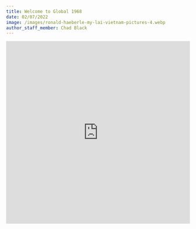 ```yaml
---
title: Welcome to Global 1968
date: 02/07/2022
image: /images/ronald-haeberle-my-lai-vietnam-pictures-4.webp
author_staff_member: Chad Black
---
```


<iframe loading="lazy"
src="https://www.dropbox.com/s/ssdpj7y0qe83l16/Global%201968.mp4?raw=1" name="Global 58" scrolling="No" height="500px" width="100%" style="border: none;"></iframe>


